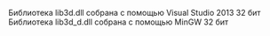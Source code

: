 Библиотека lib3d.dll собрана с помощью Visual Studio 2013 32 бит
Библиотека lib3d_d.dll собрана с помощью MinGW 32 бит
